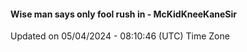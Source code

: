 #### Wise man says only fool rush in - McKidKneeKaneSir
Updated on 05/04/2024 - 08:10:46 (UTC) Time Zone
